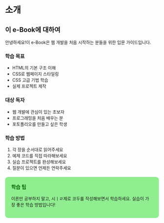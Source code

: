 # 소개

## 이 e-Book에 대하여

안녕하세요!이 e-Book은 웹 개발을 처음 시작하는 분들을 위한 입문 가이드입니다.

### 학습 목표
- HTML의 기본 구조 이해
- CSS로 웹페이지 스타일링
- CSS 고급 기법 학습
- 실제 프로젝트 제작

### 대상 독자
- 웹 개발에 관심이 있는 초보자
- 프로그래밍을 처음 배우는 분
- 포토폴리오를 만들고 싶은 학생

### 학습 방법
1. 각 장을 순서대로 읽어주세요
2. 예제 코드를 직접 따라해보세요
3. 실습 프로젝트를 완성해보세요
4. 질문이 있으면 언제든 연락주세요

<div style="background-color: lightgreen; padding: 20px; border-radius: 10px; margin: 20px 0;">
<h3 style="margin-top: 0; color: darkgreen;">학습 팁</h3>
<p>이론만 공부하지 말고, 시ㅣㄹ제로 코두룰 작성해보면서 학습하세요.
실습이 가장 좋은 학습 방법입니다!</p>
</div>